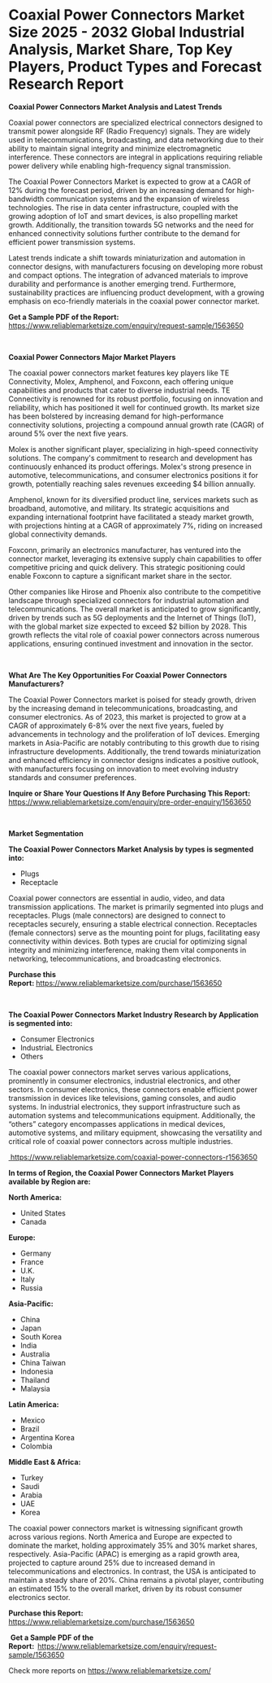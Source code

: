 <p><h1>Coaxial Power Connectors Market Size 2025 - 2032 Global Industrial Analysis, Market Share, Top Key Players, Product Types and Forecast Research Report</h1></p><p><strong>Coaxial Power Connectors Market Analysis and Latest Trends</strong></p>
<p><p>Coaxial power connectors are specialized electrical connectors designed to transmit power alongside RF (Radio Frequency) signals. They are widely used in telecommunications, broadcasting, and data networking due to their ability to maintain signal integrity and minimize electromagnetic interference. These connectors are integral in applications requiring reliable power delivery while enabling high-frequency signal transmission.</p><p>The Coaxial Power Connectors Market is expected to grow at a CAGR of 12% during the forecast period, driven by an increasing demand for high-bandwidth communication systems and the expansion of wireless technologies. The rise in data center infrastructure, coupled with the growing adoption of IoT and smart devices, is also propelling market growth. Additionally, the transition towards 5G networks and the need for enhanced connectivity solutions further contribute to the demand for efficient power transmission systems.</p><p>Latest trends indicate a shift towards miniaturization and automation in connector designs, with manufacturers focusing on developing more robust and compact options. The integration of advanced materials to improve durability and performance is another emerging trend. Furthermore, sustainability practices are influencing product development, with a growing emphasis on eco-friendly materials in the coaxial power connector market.</p></p>
<p><strong>Get a Sample PDF of the Report:&nbsp;</strong> <a href="https://www.reliablemarketsize.com/enquiry/request-sample/1563650?utm_campaign=1167&utm_medium=2&utm_source=Github&utm_content=ia&utm_term=11022025&utm_id=coaxial-power-connectors">https://www.reliablemarketsize.com/enquiry/request-sample/1563650</a></p>
<p>&nbsp;</p>
<p><strong>Coaxial Power Connectors Major Market Players</strong></p>
<p><p>The coaxial power connectors market features key players like TE Connectivity, Molex, Amphenol, and Foxconn, each offering unique capabilities and products that cater to diverse industrial needs. TE Connectivity is renowned for its robust portfolio, focusing on innovation and reliability, which has positioned it well for continued growth. Its market size has been bolstered by increasing demand for high-performance connectivity solutions, projecting a compound annual growth rate (CAGR) of around 5% over the next five years.</p><p>Molex is another significant player, specializing in high-speed connectivity solutions. The company's commitment to research and development has continuously enhanced its product offerings. Molex's strong presence in automotive, telecommunications, and consumer electronics positions it for growth, potentially reaching sales revenues exceeding $4 billion annually.</p><p>Amphenol, known for its diversified product line, services markets such as broadband, automotive, and military. Its strategic acquisitions and expanding international footprint have facilitated a steady market growth, with projections hinting at a CAGR of approximately 7%, riding on increased global connectivity demands.</p><p>Foxconn, primarily an electronics manufacturer, has ventured into the connector market, leveraging its extensive supply chain capabilities to offer competitive pricing and quick delivery. This strategic positioning could enable Foxconn to capture a significant market share in the sector.</p><p>Other companies like Hirose and Phoenix also contribute to the competitive landscape through specialized connectors for industrial automation and telecommunications. The overall market is anticipated to grow significantly, driven by trends such as 5G deployments and the Internet of Things (IoT), with the global market size expected to exceed $2 billion by 2028. This growth reflects the vital role of coaxial power connectors across numerous applications, ensuring continued investment and innovation in the sector.</p></p>
<p>&nbsp;</p>
<p><strong>What Are The Key Opportunities For Coaxial Power Connectors Manufacturers?</strong></p>
<p><p>The Coaxial Power Connectors market is poised for steady growth, driven by the increasing demand in telecommunications, broadcasting, and consumer electronics. As of 2023, this market is projected to grow at a CAGR of approximately 6-8% over the next five years, fueled by advancements in technology and the proliferation of IoT devices. Emerging markets in Asia-Pacific are notably contributing to this growth due to rising infrastructure developments. Additionally, the trend towards miniaturization and enhanced efficiency in connector designs indicates a positive outlook, with manufacturers focusing on innovation to meet evolving industry standards and consumer preferences.</p></p>
<p><strong>Inquire or Share Your Questions If Any Before Purchasing This Report:</strong> <a href="https://www.reliablemarketsize.com/enquiry/pre-order-enquiry/1563650?utm_campaign=1167&utm_medium=2&utm_source=Github&utm_content=ia&utm_term=11022025&utm_id=coaxial-power-connectors">https://www.reliablemarketsize.com/enquiry/pre-order-enquiry/1563650</a></p>
<p>&nbsp;</p>
<p><strong>Market Segmentation</strong></p>
<p><strong>The Coaxial Power Connectors Market Analysis by types is segmented into:</strong></p>
<p><ul><li>Plugs</li><li>Receptacle</li></ul></p>
<p><p>Coaxial power connectors are essential in audio, video, and data transmission applications. The market is primarily segmented into plugs and receptacles. Plugs (male connectors) are designed to connect to receptacles securely, ensuring a stable electrical connection. Receptacles (female connectors) serve as the mounting point for plugs, facilitating easy connectivity within devices. Both types are crucial for optimizing signal integrity and minimizing interference, making them vital components in networking, telecommunications, and broadcasting electronics.</p></p>
<p><strong>Purchase this Report:&nbsp;</strong><a href="https://www.reliablemarketsize.com/purchase/1563650?utm_campaign=1167&utm_medium=2&utm_source=Github&utm_content=ia&utm_term=11022025&utm_id=coaxial-power-connectors">https://www.reliablemarketsize.com/purchase/1563650</a></p>
<p>&nbsp;</p>
<p><strong>The Coaxial Power Connectors Market Industry Research by Application is segmented into:</strong></p>
<p><ul><li>Consumer Electronics</li><li>IndustriaL Electronics</li><li>Others</li></ul></p>
<p><p>The coaxial power connectors market serves various applications, prominently in consumer electronics, industrial electronics, and other sectors. In consumer electronics, these connectors enable efficient power transmission in devices like televisions, gaming consoles, and audio systems. In industrial electronics, they support infrastructure such as automation systems and telecommunications equipment. Additionally, the “others” category encompasses applications in medical devices, automotive systems, and military equipment, showcasing the versatility and critical role of coaxial power connectors across multiple industries.</p></p>
<p><a href="https://www.reliablemarketsize.com/coaxial-power-connectors-r1563650?utm_campaign=1167&utm_medium=2&utm_source=Github&utm_content=ia&utm_term=11022025&utm_id=coaxial-power-connectors">&nbsp;https://www.reliablemarketsize.com/coaxial-power-connectors-r1563650</a></p>
<p><strong>In terms of Region, the Coaxial Power Connectors Market Players available by Region are:</strong></p>
<p>
    <p> <strong> North America: </strong>
        <ul>
            <li>United States</li>
            <li>Canada</li>
        </ul>
        </p> 
    <p> <strong> Europe: </strong>
        <ul>
            <li>Germany</li>
            <li>France</li>
            <li>U.K.</li>
            <li>Italy</li>
            <li>Russia</li>
        </ul>
        </p> 
    <p> <strong> Asia-Pacific: </strong>
        <ul>
            <li>China</li>
            <li>Japan</li>
            <li>South Korea</li>
            <li>India</li>
            <li>Australia</li>
            <li>China Taiwan</li>
            <li>Indonesia</li>
            <li>Thailand</li>
            <li>Malaysia</li>
        </ul>
        </p> 
    <p> <strong> Latin America: </strong>
        <ul>
            <li>Mexico</li>
            <li>Brazil</li>
            <li>Argentina Korea</li>
            <li>Colombia</li>
        </ul>
        </p> 
    <p> <strong> Middle East & Africa: </strong>
        <ul>
            <li>Turkey</li>
            <li>Saudi</li>
            <li>Arabia</li>
            <li>UAE</li>
            <li>Korea</li>
        </ul>
    </p>
    </p>
<p><p>The coaxial power connectors market is witnessing significant growth across various regions. North America and Europe are expected to dominate the market, holding approximately 35% and 30% market shares, respectively. Asia-Pacific (APAC) is emerging as a rapid growth area, projected to capture around 25% due to increased demand in telecommunications and electronics. In contrast, the USA is anticipated to maintain a steady share of 20%. China remains a pivotal player, contributing an estimated 15% to the overall market, driven by its robust consumer electronics sector.</p></p>
<p><strong>Purchase this Report: </strong><a href="https://www.reliablemarketsize.com/purchase/1563650?utm_campaign=1167&utm_medium=2&utm_source=Github&utm_content=ia&utm_term=11022025&utm_id=coaxial-power-connectors">https://www.reliablemarketsize.com/purchase/1563650</a></p>
<p>&nbsp;<strong>Get a Sample PDF of the Report:&nbsp;&nbsp;</strong><a href="https://www.reliablemarketsize.com/enquiry/request-sample/1563650?utm_campaign=1167&utm_medium=2&utm_source=Github&utm_content=ia&utm_term=11022025&utm_id=coaxial-power-connectors">https://www.reliablemarketsize.com/enquiry/request-sample/1563650</a></p>
<p><strong></strong></p>
<p>Check more reports on <a href="https://www.reliablemarketsize.com/?utm_campaign=1167&utm_medium=2&utm_source=Github&utm_content=ia&utm_term=11022025&utm_id=coaxial-power-connectors">https://www.reliablemarketsize.com/</a></p>
